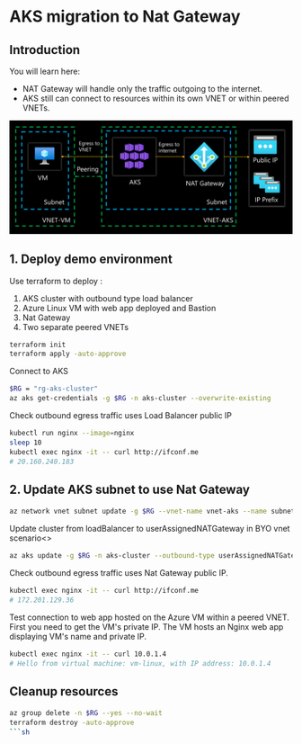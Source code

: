 # AKS migration to Nat Gateway

## Introduction

You will learn here:
* NAT Gateway will handle only the traffic outgoing to the internet.
* AKS still can connect to resources within its own VNET or within peered VNETs.

![](images/architecture.png)

## 1. Deploy demo environment

Use terraform to deploy :
1. AKS cluster with outbound type load balancer 
2. Azure Linux VM with web app deployed and Bastion
3. Nat Gateway
4. Two separate peered VNETs

```sh
terraform init
terraform apply -auto-approve
```

Connect to AKS

```sh
$RG = "rg-aks-cluster"
az aks get-credentials -g $RG -n aks-cluster --overwrite-existing
```

Check outbound egress traffic uses Load Balancer public IP

```sh
kubectl run nginx --image=nginx
sleep 10
kubectl exec nginx -it -- curl http://ifconf.me
# 20.160.240.183
```

## 2. Update AKS subnet to use Nat Gateway

```sh
az network vnet subnet update -g $RG --vnet-name vnet-aks --name subnet-aks --nat-gateway nat-gateway
```

Update cluster from loadBalancer to userAssignedNATGateway in BYO vnet scenario<>

```sh
az aks update -g $RG -n aks-cluster --outbound-type userAssignedNATGateway
```

Check outbound egress traffic uses Nat Gateway public IP.

```sh
kubectl exec nginx -it -- curl http://ifconf.me
# 172.201.129.36
```

Test connection to web app hosted on the Azure VM within a peered VNET.
First you need to get the VM's private IP.
The VM hosts an Nginx web app displaying VM's name and private IP.

```sh
kubectl exec nginx -it -- curl 10.0.1.4
# Hello from virtual machine: vm-linux, with IP address: 10.0.1.4
```

## Cleanup resources

```sh
az group delete -n $RG --yes --no-wait
terraform destroy -auto-approve
```sh